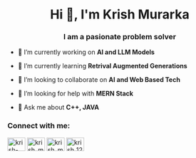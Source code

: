 <!-- 
**krishmurarka/krishmurarka** is a ✨ _special_ ✨ repository because its `README.md` (this file) appears on your GitHub profile.

Here are some ideas to get you started:

- 🔭 I’m currently working on ...
- 🌱 I’m currently learning ...
- 👯 I’m looking to collaborate on ...
- 🤔 I’m looking for help with ...
- 💬 Ask me about ...
- 📫 How to reach me: ...
- 😄 Pronouns: ...
- ⚡ Fun fact: ...
-->
<h1 align="center">Hi 👋, I'm Krish Murarka</h1>
<h3 align="center">I am a pasionate problem solver</h3>


- 🔭 I’m currently working on **AI and LLM Models**

- 🌱 I’m currently learning **Retrival Augmented Generations**

- 👯 I’m looking to collaborate on **AI and Web Based Tech**

- 🤝 I’m looking for help with **MERN Stack**

- 💬 Ask me about **C++, JAVA**

<h3 align="left">Connect with me:</h3>
<p align="left">
<a href="https://linkedin.com/in/krish-murarka" target="blank"><img align="center" src="https://raw.githubusercontent.com/rahuldkjain/github-profile-readme-generator/master/src/images/icons/Social/linked-in-alt.svg" alt="krish-murarka" height="30" width="40" /></a>
<a href="https://www.codechef.com/users/krish_murarka" target="blank"><img align="center" src="https://cdn.jsdelivr.net/npm/simple-icons@3.1.0/icons/codechef.svg" alt="krish_murarka" height="30" width="40" /></a>
<a href="https://codeforces.com/profile/krish_murarka" target="blank"><img align="center" src="https://raw.githubusercontent.com/rahuldkjain/github-profile-readme-generator/master/src/images/icons/Social/codeforces.svg" alt="krish_murarka" height="30" width="40" /></a>
<a href="https://www.leetcode.com/krish_123" target="blank"><img align="center" src="https://raw.githubusercontent.com/rahuldkjain/github-profile-readme-generator/master/src/images/icons/Social/leet-code.svg" alt="krish_123" height="30" width="40" /></a>
</p>
